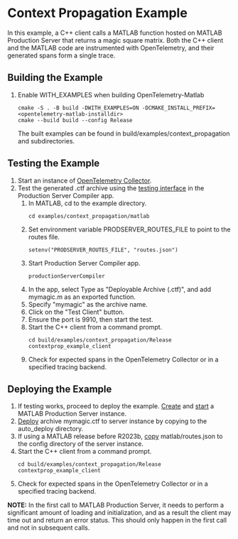 # Context Propagation Example

In this example, a C++ client calls a MATLAB function hosted on MATLAB Production Server that returns a magic square matrix. Both the C++ client and the MATLAB code are instrumented with OpenTelemetry, and their generated spans form a single trace.

## Building the Example
1. Enable WITH_EXAMPLES when building OpenTelemetry-Matlab
   ```
   cmake -S . -B build -DWITH_EXAMPLES=ON -DCMAKE_INSTALL_PREFIX=<opentelemetry-matlab-installdir>
   cmake --build build --config Release 
   ```
   The built examples can be found in build/examples/context_propagation and subdirectories.
## Testing the Example
1. Start an instance of [OpenTelemetry Collector](https://github.com/open-telemetry/opentelemetry-collector).
2. Test the generated .ctf archive using the [testing interface](https://www.mathworks.com/help/compiler_sdk/mps_dev_test/test-web-request-handler.html) in the Production Server Compiler app.
      1. In MATLAB, cd to the example directory.
         ```
         cd examples/context_propagation/matlab
         ```
      2. Set environment variable PRODSERVER_ROUTES_FILE to point to the routes file.
         ```
         setenv("PRODSERVER_ROUTES_FILE", "routes.json")
         ```
      3. Start Production Server Compiler app.
         ```
         productionServerCompiler
         ```
      4. In the app, select Type as "Deployable Archive (.ctf)", and add mymagic.m as an exported function.
      5. Specify "mymagic" as the archive name.
      6. Click on the "Test Client" button.
      7. Ensure the port is 9910, then start the test.
      8. Start the C++ client from a command prompt.
         ```
         cd build/examples/context_propagation/Release
         contextprop_example_client
         ```
      9. Check for expected spans in the OpenTelemetry Collector or in a specified tracing backend.
## Deploying the Example
1. If testing works, proceed to deploy the example. [Create](https://www.mathworks.com/help/mps/server/creating-a-server.html) and [start](https://www.mathworks.com/help/mps/qs/starting-and-stopping.html) a MATLAB Production Server instance.
2. [Deploy](https://www.mathworks.com/help/mps/qs/share-a-ctf-archive-on-the-server-instance.html) archive mymagic.ctf to server instance by copying to the auto_deploy directory.
3. If using a MATLAB release before R2023b, [copy](https://www.mathworks.com/help/mps/server/use-web-handler-for-custom-routes-and-custom-payloads.html) matlab/routes.json to the config directory of the server instance. 
4. Start the C++ client from a command prompt.
   ```
   cd build/examples/context_propagation/Release
   contextprop_example_client
   ```
5. Check for expected spans in the OpenTelemetry Collector or in a specified tracing backend.

**NOTE:** In the first call to MATLAB Production Server, it needs to perform a significant amount of loading and initialization, and as a result the client may time out and return an error status. This should only happen in the first call and not in subsequent calls.
